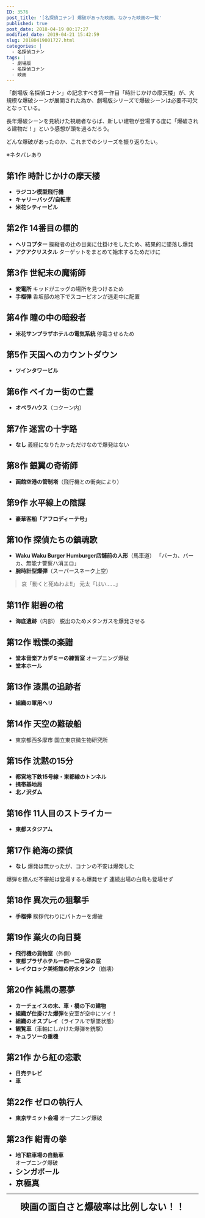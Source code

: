 ```yaml
---
ID: 3576
post_title: '[名探偵コナン] 爆破があった映画、なかった映画の一覧'
published: true
post_date: 2018-04-19 00:17:27
modified_date: 2019-04-21 15:42:59
slug: 20180419001727.html
categories: |
  - 名探偵コナン
tags: |
  - 劇場版
  - 名探偵コナン
  - 映画
---
```

「劇場版 名探偵コナン」の記念すべき第一作目「時計じかけの摩天楼」が、大規模な爆破シーンが展開された為か、劇場版シリーズで爆破シーンは必要不可欠となっている。

長年爆破シーンを見続けた視聴者ならば、新しい建物が登場する度に「爆破される建物だ！」という感想が頭を過るだろう。

どんな爆破があったのか、これまでのシリーズを振り返りたい。

<p class="c-alert is-danger">※ネタバレあり</p>

<!--more-->

## 第1作 時計じかけの摩天楼

- **ラジコン模型飛行機**
- **キャリーバッグ/自転車**
- **米花シティービル**

## 第2作 14番目の標的

- **ヘリコプター**
操縦者の辻の目薬に仕掛けをしたため、結果的に墜落し爆発
- **アクアクリスタル**
ターゲットをまとめて始末するためだけに

## 第3作 世紀末の魔術師

- **変電所**
キッドがエッグの場所を見つけるため
- **手榴弾**
香坂邸の地下でスコーピオンが逃走中に配置

## 第4作 瞳の中の暗殺者

- **米花サンプラザホテルの電気系統**
停電させるため

## 第5作 天国へのカウントダウン

- **ツインタワービル**

## 第6作 ベイカー街の亡霊

- **オペラハウス**（コクーン内）

## 第7作 迷宮の十字路

- **なし**
義経になりたかっただけなので爆発はない

## 第8作 銀翼の奇術師

- **函館空港の管制塔**（飛行機との衝突により）

## 第9作 水平線上の陰謀

- **豪華客船「アフロディーテ号」**

## 第10作 探偵たちの鎮魂歌

- **Waku Waku Burger Humburger店舗前の人形**（馬車道）
「バーカ、バーカ、無能ナ警察ハ消エロ」
- **腕時計型爆弾**（スーパースネーク上空）
> 哀「動くと死ぬわよ!!」
> 元太「はい……」 

## 第11作 紺碧の棺

- **海底遺跡**（内部）
脱出のためメタンガスを爆発させる

## 第12作 戦慄の楽譜

- **堂本音楽アカデミーの練習室**
オープニング爆破
- **堂本ホール**

## 第13作 漆黒の追跡者

- **組織の軍用ヘリ**

## 第14作 天空の難破船

- 東京都西多摩市 国立東京微生物研究所

## 第15作 沈黙の15分

- **都営地下鉄15号線・東都線のトンネル**
- **携帯基地局**
- **北ノ沢ダム**

## 第16作 11人目のストライカー

- **東都スタジアム**

## 第17作 絶海の探偵

- **なし**
爆発は無かったが、コナンの不安は爆発した

爆弾を積んだ不審船は登場するも爆発せず
連続出場の白鳥も登場せず

## 第18作 異次元の狙撃手

- **手榴弾**
挨拶代わりにパトカーを爆破

## 第19作 業火の向日葵

- **飛行機の貨物室**（外側）
- **東都プラザホテル一四一二号室の窓**
- **レイクロック美術館の貯水タンク**（崩壊）

## 第20作 純黒の悪夢

- **カーチェイスの末、車・橋の下の建物**
- **組織が仕掛けた爆弾**を安室が空中にソイ！
- **組織のオスプレイ**（ライフルで撃墜状態）
- **観覧車**（車軸にしかけた爆弾を銃撃）
- **キュラソーの重機**

## 第21作 から紅の恋歌

- **日売テレビ**
- **車**

## 第22作 ゼロの執行人

- **東京サミット会場**
オープニング爆破

## 第23作 紺青の拳

<ul>
  <li><b>地下駐車場の自動車</b><br>オープニング爆破</li>
  <li><b style="font-size:1.2rem">シンガポール</b></li>
  <li><b style="font-size:1.3rem">京極真</b></li>
</ul>


---

<section style="text-align: center;">
<span style="font-size: 1.5rem; font-weight: bold;">映画の面白さと爆破率は比例しない！！</span>
</section>